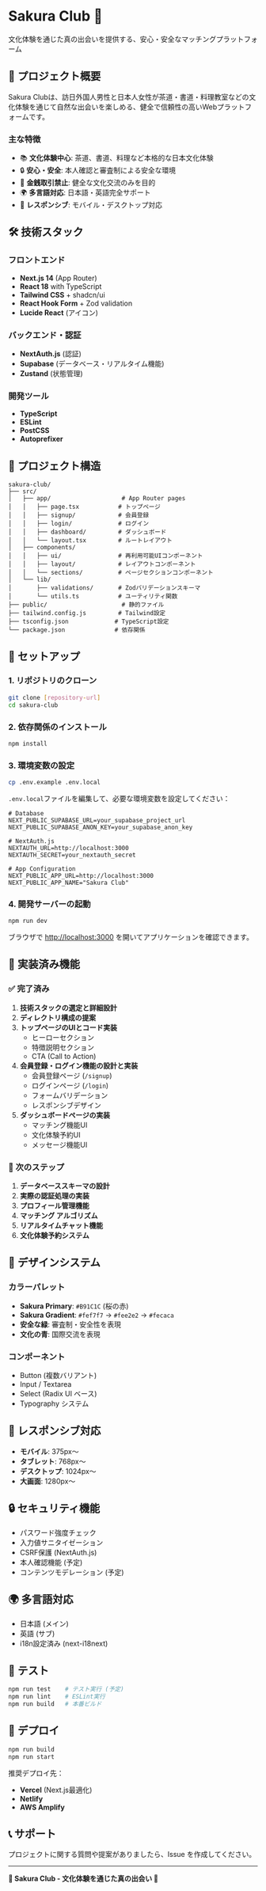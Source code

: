 # Sakura Club 🌸

文化体験を通じた真の出会いを提供する、安心・安全なマッチングプラットフォーム

## 🎯 プロジェクト概要

Sakura Clubは、訪日外国人男性と日本人女性が茶道・書道・料理教室などの文化体験を通じて自然な出会いを楽しめる、健全で信頼性の高いWebプラットフォームです。

### 主な特徴
- 📚 **文化体験中心**: 茶道、書道、料理など本格的な日本文化体験
- 🔒 **安心・安全**: 本人確認と審査制による安全な環境
- 🚫 **金銭取引禁止**: 健全な文化交流のみを目的
- 🌍 **多言語対応**: 日本語・英語完全サポート
- 📱 **レスポンシブ**: モバイル・デスクトップ対応

## 🛠 技術スタック

### フロントエンド
- **Next.js 14** (App Router)
- **React 18** with TypeScript
- **Tailwind CSS** + shadcn/ui
- **React Hook Form** + Zod validation
- **Lucide React** (アイコン)

### バックエンド・認証
- **NextAuth.js** (認証)
- **Supabase** (データベース・リアルタイム機能)
- **Zustand** (状態管理)

### 開発ツール
- **TypeScript**
- **ESLint**
- **PostCSS**
- **Autoprefixer**

## 📁 プロジェクト構造

```
sakura-club/
├── src/
│   ├── app/                    # App Router pages
│   │   ├── page.tsx           # トップページ
│   │   ├── signup/            # 会員登録
│   │   ├── login/             # ログイン
│   │   ├── dashboard/         # ダッシュボード
│   │   └── layout.tsx         # ルートレイアウト
│   ├── components/
│   │   ├── ui/                # 再利用可能UIコンポーネント
│   │   ├── layout/            # レイアウトコンポーネント
│   │   └── sections/          # ページセクションコンポーネント
│   └── lib/
│       ├── validations/       # Zodバリデーションスキーマ
│       └── utils.ts           # ユーティリティ関数
├── public/                     # 静的ファイル
├── tailwind.config.js         # Tailwind設定
├── tsconfig.json             # TypeScript設定
└── package.json              # 依存関係
```

## 🚀 セットアップ

### 1. リポジトリのクローン
```bash
git clone [repository-url]
cd sakura-club
```

### 2. 依存関係のインストール
```bash
npm install
```

### 3. 環境変数の設定
```bash
cp .env.example .env.local
```

`.env.local`ファイルを編集して、必要な環境変数を設定してください：

```env
# Database
NEXT_PUBLIC_SUPABASE_URL=your_supabase_project_url
NEXT_PUBLIC_SUPABASE_ANON_KEY=your_supabase_anon_key

# NextAuth.js
NEXTAUTH_URL=http://localhost:3000
NEXTAUTH_SECRET=your_nextauth_secret

# App Configuration
NEXT_PUBLIC_APP_URL=http://localhost:3000
NEXT_PUBLIC_APP_NAME="Sakura Club"
```

### 4. 開発サーバーの起動
```bash
npm run dev
```

ブラウザで [http://localhost:3000](http://localhost:3000) を開いてアプリケーションを確認できます。

## 📄 実装済み機能

### ✅ 完了済み
1. **技術スタックの選定と詳細設計**
2. **ディレクトリ構成の提案**
3. **トップページのUIとコード実装**
   - ヒーローセクション
   - 特徴説明セクション
   - CTA (Call to Action)
4. **会員登録・ログイン機能の設計と実装**
   - 会員登録ページ (`/signup`)
   - ログインページ (`/login`)
   - フォームバリデーション
   - レスポンシブデザイン
5. **ダッシュボードページの実装**
   - マッチング機能UI
   - 文化体験予約UI
   - メッセージ機能UI

### 🔄 次のステップ
1. **データベーススキーマの設計**
2. **実際の認証処理の実装**
3. **プロフィール管理機能**
4. **マッチング アルゴリズム**
5. **リアルタイムチャット機能**
6. **文化体験予約システム**

## 🎨 デザインシステム

### カラーパレット
- **Sakura Primary**: `#B91C1C` (桜の赤)
- **Sakura Gradient**: `#fef7f7` → `#fee2e2` → `#fecaca`
- **安全な緑**: 審査制・安全性を表現
- **文化の青**: 国際交流を表現

### コンポーネント
- Button (複数バリアント)
- Input / Textarea
- Select (Radix UI ベース)
- Typography システム

## 📱 レスポンシブ対応

- **モバイル**: 375px〜
- **タブレット**: 768px〜
- **デスクトップ**: 1024px〜
- **大画面**: 1280px〜

## 🔒 セキュリティ機能

- パスワード強度チェック
- 入力値サニタイゼーション
- CSRF保護 (NextAuth.js)
- 本人確認機能 (予定)
- コンテンツモデレーション (予定)

## 🌍 多言語対応

- 日本語 (メイン)
- 英語 (サブ)
- i18n設定済み (next-i18next)

## 🧪 テスト

```bash
npm run test    # テスト実行 (予定)
npm run lint    # ESLint実行
npm run build   # 本番ビルド
```

## 🚢 デプロイ

```bash
npm run build
npm run start
```

推奨デプロイ先：
- **Vercel** (Next.js最適化)
- **Netlify** 
- **AWS Amplify**

## 📞 サポート

プロジェクトに関する質問や提案がありましたら、Issue を作成してください。

---

**🌸 Sakura Club - 文化体験を通じた真の出会い 🌸**